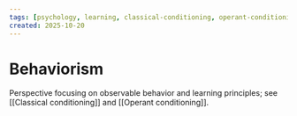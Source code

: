 ```yaml
---
tags: [psychology, learning, classical-conditioning, operant-conditioning, observational-learning, cognition]
created: 2025-10-20
---
```

# Behaviorism

Perspective focusing on observable behavior and learning principles; see [[Classical conditioning]] and [[Operant conditioning]].
